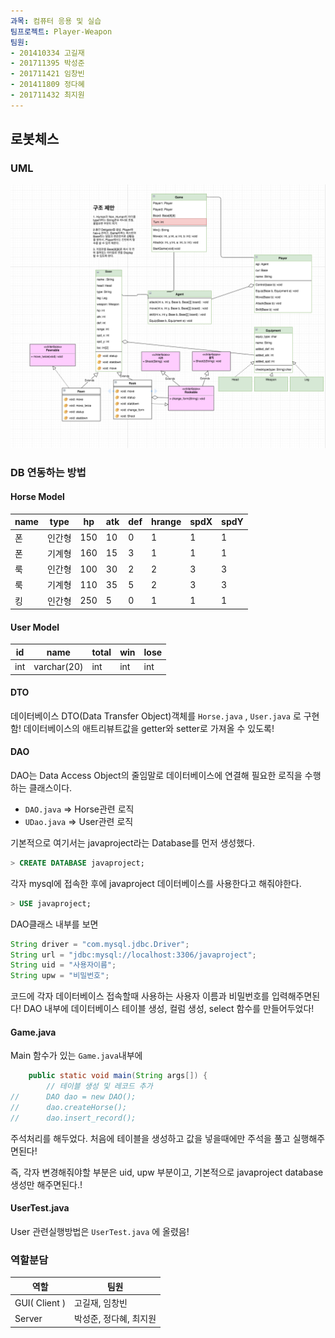 ```yaml
---
과목: 컴퓨터 응용 및 실습
팀프로젝트: Player-Weapon
팀원:
- 201410334 고길재
- 201711395 박성준
- 201711421 임창빈
- 201411809 정다혜
- 201711432 최지원
---
```


## 로봇체스


### UML

![](./images/uml.png)


### DB 연동하는 방법

#### Horse Model

| name | type   | hp   | atk  | def  | hrange | spdX | spdY |
| ---- | ------ | ---- | ---- | ---- | ----- | ---- | ---- |
| 폰   | 인간형 | 150  | 10   | 0    | 1     | 1    | 1    |
| 폰   | 기계형 | 160  | 15   | 3    | 1     | 1    | 1    |
| 룩   | 인간형 | 100  | 30   | 2    | 2     | 3    | 3    |
| 룩   | 기계형 | 110  | 35   | 5    | 2     | 3    | 3    |
| 킹   | 인간형 | 250  | 5    | 0    | 1     | 1    | 1    |

#### User Model

| id | name   | total   | win  | lose  |
| ---- | ------ | ---- | ---- | ---- |
| int | varchar(20)   | int  | int  | int  |

#### DTO

데이터베이스 DTO(Data Transfer Object)객체를 `Horse.java` , `User.java` 로 구현함!
데이터베이스의 애트리뷰트값을 getter와 setter로 가져올 수 있도록!

#### DAO

DAO는 Data Access Object의 줄임말로 데이터베이스에 연결해 필요한 로직을 수행하는 클래스이다.

- `DAO.java` => Horse관련 로직
- `UDao.java` => User관련 로직

기본적으로 여기서는 javaproject라는 Database를 먼저 생성했다.

```sql
> CREATE DATABASE javaproject;
```

각자 mysql에 접속한 후에 javaproject 데이터베이스를 사용한다고 해줘야한다.

```sql
> USE javaproject;
```

DAO클래스 내부를 보면

```java
String driver = "com.mysql.jdbc.Driver";
String url = "jdbc:mysql://localhost:3306/javaproject";
String uid = "사용자이름";
String upw = "비밀번호";
```

코드에 각자 데이터베이스 접속할때 사용하는 사용자 이름과 비밀번호를 입력해주면된다!
DAO 내부에 데이터베이스 테이블 생성, 컬럼 생성, select 함수를 만들어두었다!

#### Game.java

Main 함수가 있는 `Game.java`내부에

```java
	public static void main(String args[]) {
		// 테이블 생성 및 레코드 추가
//		DAO dao = new DAO();
//		dao.createHorse();
//		dao.insert_record();
```
주석처리를 해두었다. 처음에 테이블을 생성하고 값을 넣을때에만 주석을 풀고 실행해주면된다!

즉, 각자 변경해줘야할 부분은 uid, upw 부분이고, 기본적으로 javaproject database생성만 해주면된다.!

#### UserTest.java

User 관련실행방법은 `UserTest.java` 에 올렸음!

### 역할분담

| 역할          | 팀원                   |
| ------------- | ---------------------- |
| GUI( Client ) | 고길재, 임창빈         |
| Server        | 박성준, 정다혜, 최지원 |

